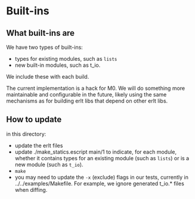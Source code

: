 # Built-ins

## What built-ins are

We have two types of built-ins:
- types for existing modules, such as `lists`
- new built-in modules, such as t_io.

We include these with each build.

The current implementation is a hack for M0. We will do something more maintainable and configurable in the future, likely using the same mechanisms as for building erlt libs that depend on other erlt libs.

## How to update

in this directory:
- update the erlt files
- update ./make_statics.escript main/1 to indicate, for each module, whether it contains types for an existing module (such as `lists`) or is a new module (such as `t_io`).
- `make`
- you may need to update the `-x` (exclude) flags in our tests, currently in ../../examples/Makefile. For example, we ignore generated t_io.* files when diffing.

